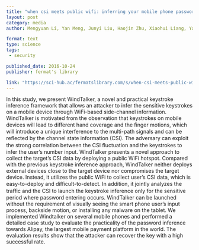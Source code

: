 ```yaml
---
title: "when csi meets public wifi: inferring your mobile phone password via wifi signals."
layout: post
category: media
author: Mengyuan Li, Yan Meng, Junyi Liu, Haojin Zhu, Xiaohui Liang, Yao Liu, and Na Ruan

format: text
type: science
tags: 
 - security

published_date: 2016-10-24
publisher: fermat's library

link: "https://sci-hub.ac/fermatslibrary.com/s/when-csi-meets-public-wifi-inferring-your-mobile-phone-password-via-wifi-signals"
---
```


In this study, we present WindTalker, a novel and practical keystroke inference
framework that allows an attacker to infer the sensitive keystrokes on a mobile
device through WiFi-based side-channel information. WindTalker is motivated
from the observation that keystrokes on mobile devices will lead to diﬀerent
hand coverage and the ﬁnger motions, which will introduce a unique interference
to the multi-path signals and can be reﬂected by the channel state information
(CSI). The adversary can exploit the strong correlation between the CSI
ﬂuctuation and the keystrokes to infer the user’s number input. WindTalker
presents a novel approach to collect the target’s CSI data by deploying a
public WiFi hotspot. Compared with the previous keystroke inference approach,
WindTalker neither deploys external devices close to the target device nor
compromises the target device. Instead, it utilizes the public WiFi to collect
user’s CSI data, which is easy-to-deploy and diﬃcult-to-detect. In addition, it
jointly analyzes the traﬃc and the CSI to launch the keystroke inference only
for the sensitive period where password entering occurs. WindTalker can be
launched without the requirement of visually seeing the smart phone user’s
input process, backside motion, or installing any malware on the tablet. We
implemented Windtalker on several mobile phones and performed a detailed case
study to evaluate the practicality of the password inference towards Alipay,
the largest mobile payment platform in the world. The evaluation results show
that the attacker can recover the key with a high successful rate.
